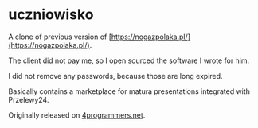 uczniowisko
===========

A clone of previous version of 
[https://nogazpolaka.pl/](https://nogazpolaka.pl/). 

The client did not pay me, so I open sourced the software I wrote for him.

I did not remove any passwords, because those are long expired.

Basically contains a marketplace for matura presentations integrated with Przelewy24.

Originally released on [4programmers.net](https://4programmers.net/Forum/PHP/167224-Php+html+cssGotowy_skrypt_krypt_uczniowisko.pl).
